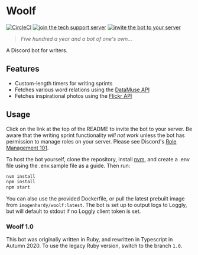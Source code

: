 # Woolf

[![CircleCI](https://circleci.com/gh/i-hardy/woolf.svg?style=shield)](https://circleci.com/gh/i-hardy/woolf) [![join the tech support server](https://camo.githubusercontent.com/138428d1ea98178db35e122de7f154c31db968a9/68747470733a2f2f696d672e736869656c64732e696f2f62616467652f646973636f72642d6a6f696e2d3732383944412e737667)](https://discord.gg/78R5nud) [![invite the bot to your server](https://camo.githubusercontent.com/812534660d6dee63e900fad9d956b8122159f8a8/68747470733a2f2f696d672e736869656c64732e696f2f62616467652f626f742d696e766974652d3333333339392e737667)](https://discordapp.com/oauth2/authorize?client_id=364771016523907072&scope=bot&permissions=268435456)

> _Five hundred a year and a bot of one's own..._

A Discord bot for writers.

## Features

- Custom-length timers for writing sprints
- Fetches various word relations using the [DataMuse API](http://www.datamuse.com/api/)
- Fetches inspirational photos using the [Flickr API](https://www.flickr.com/services/api/)

## Usage

Click on the link at the top of the README to invite the bot to your server. Be aware that the writing sprint functionality _will not work_ unless the bot has permission to manage roles on your server. Please see Discord's [Role Management 101](https://support.discordapp.com/hc/en-us/articles/214836687-Role-Management-101).

To host the bot yourself, clone the repository, install [nvm](https://github.com/nvm-sh/nvm), and create a .env file using the .env.sample file as a guide. Then run:

```sh
nvm install
npm install
npm start
```

You can also use the provided Dockerfile, or pull the latest prebuilt image from `imogenhardy/woolf:latest`. The bot is set up to output logs to Loggly, but will default to stdout if no Loggly client token is set.

### Woolf 1.0

This bot was originally written in Ruby, and rewritten in Typescript in Autumn 2020. To use the legacy Ruby version, switch to the branch `1.0`.
